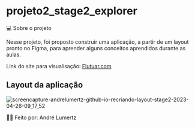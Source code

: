# projeto2_stage2_explorer

💻 Sobre o projeto

Nesse projeto, foi proposto construir uma aplicação, a partir de um layout pronto no Figma, para aprender alguns conceitos aprendidos durante as aulas.

Link do site para visualisação: [Flutuar.com](https://andrelumertz.github.io/recriando-layout-stage2/ "link personalizado")

## Layout da aplicação
![screencapture-andrelumertz-github-io-recriando-layout-stage2-2023-04-26-09_17_52](https://user-images.githubusercontent.com/69599938/234574077-7099f058-4afe-46fc-8631-06600fc04c22.png)

🧑‍💻 Feito por: André Lumertz
